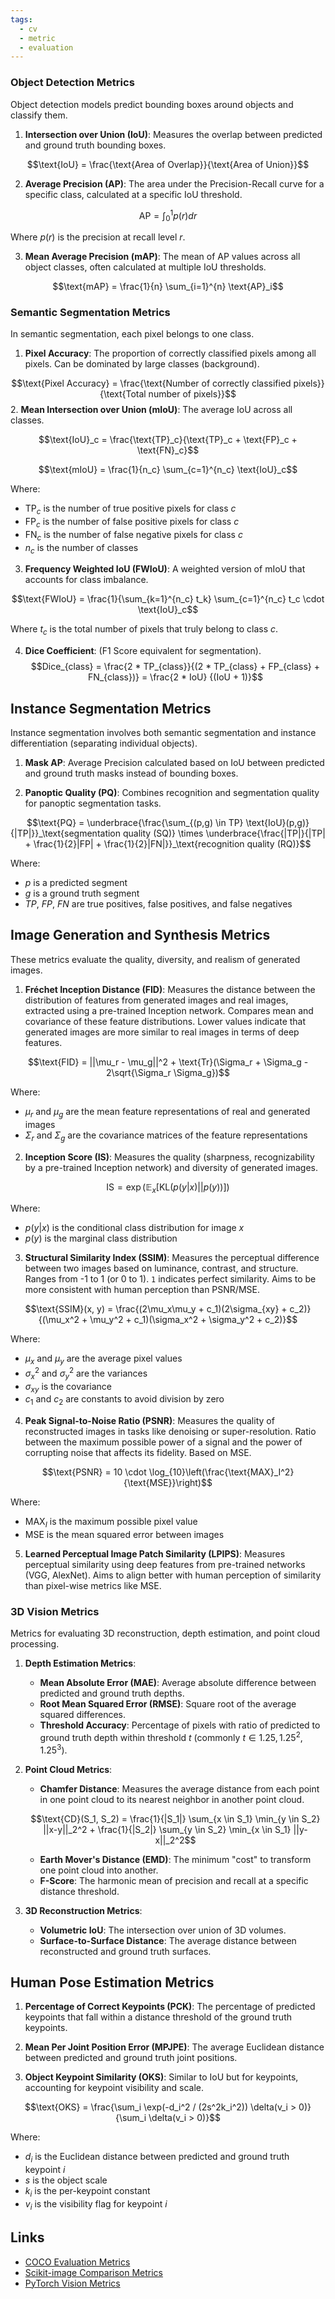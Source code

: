 ```yaml
---
tags:
  - cv
  - metric
  - evaluation
---
```

### Object Detection Metrics

Object detection models predict bounding boxes around objects and classify them.

1. **Intersection over Union (IoU)**: Measures the overlap between predicted and ground truth bounding boxes.

$$\text{IoU} = \frac{\text{Area of Overlap}}{\text{Area of Union}}$$

2. **Average Precision (AP)**: The area under the Precision-Recall curve for a specific class, calculated at a specific IoU threshold.

$$\text{AP} = \int_{0}^{1} p(r) dr$$

Where $p(r)$ is the precision at recall level $r$.

3. **Mean Average Precision (mAP)**: The mean of AP values across all object classes, often calculated at multiple IoU thresholds.

$$\text{mAP} = \frac{1}{n} \sum_{i=1}^{n} \text{AP}_i$$
### Semantic Segmentation Metrics

In semantic segmentation, each pixel belongs to one class.

1. **Pixel Accuracy**: The proportion of correctly classified pixels among all pixels. Can be dominated by large classes (background).

$$\text{Pixel Accuracy} = \frac{\text{Number of correctly classified pixels}}{\text{Total number of pixels}}$$
2. **Mean Intersection over Union (mIoU)**: The average IoU across all classes.

$$\text{IoU}_c = \frac{\text{TP}_c}{\text{TP}_c + \text{FP}_c + \text{FN}_c}$$

$$\text{mIoU} = \frac{1}{n_c} \sum_{c=1}^{n_c} \text{IoU}_c$$

Where:

- $\text{TP}_c$ is the number of true positive pixels for class $c$
- $\text{FP}_c$ is the number of false positive pixels for class $c$
- $\text{FN}_c$ is the number of false negative pixels for class $c$
- $n_c$ is the number of classes

3. **Frequency Weighted IoU (FWIoU)**: A weighted version of mIoU that accounts for class imbalance.

$$\text{FWIoU} = \frac{1}{\sum_{k=1}^{n_c} t_k} \sum_{c=1}^{n_c} t_c \cdot \text{IoU}_c$$

Where $t_c$ is the total number of pixels that truly belong to class $c$.

4. **Dice Coefficient**: (F1 Score equivalent for segmentation).
$$Dice_{class} = \frac{2 * TP_{class}}{(2 * TP_{class} + FP_{class} + FN_{class})} = \frac{2 * IoU} {(IoU + 1)}$$


## Instance Segmentation Metrics

Instance segmentation involves both semantic segmentation and instance differentiation (separating individual objects).

1. **Mask AP**: Average Precision calculated based on IoU between predicted and ground truth masks instead of bounding boxes.
    
2. **Panoptic Quality (PQ)**: Combines recognition and segmentation quality for panoptic segmentation tasks.
    

$$\text{PQ} = \underbrace{\frac{\sum_{(p,g) \in TP} \text{IoU}(p,g)}{|TP|}}_\text{segmentation quality (SQ)} \times \underbrace{\frac{|TP|}{|TP| + \frac{1}{2}|FP| + \frac{1}{2}|FN|}}_\text{recognition quality (RQ)}$$

Where:

- $p$ is a predicted segment
- $g$ is a ground truth segment
- $TP$, $FP$, $FN$ are true positives, false positives, and false negatives

## Image Generation and Synthesis Metrics

These metrics evaluate the quality, diversity, and realism of generated images.

1. **Fréchet Inception Distance (FID)**: Measures the distance between the distribution of features from generated images and real images, extracted using a pre-trained Inception network. Compares mean and covariance of these feature distributions. Lower values indicate that generated images are more similar to real images in terms of deep features.

$$\text{FID} = ||\mu_r - \mu_g||^2 + \text{Tr}(\Sigma_r + \Sigma_g - 2\sqrt{\Sigma_r \Sigma_g})$$

Where:

- $\mu_r$ and $\mu_g$ are the mean feature representations of real and generated images
- $\Sigma_r$ and $\Sigma_g$ are the covariance matrices of the feature representations

2. **Inception Score (IS)**: Measures the quality (sharpness, recognizability by a pre-trained Inception network) and diversity of generated images.

$$\text{IS} = \exp\left( \mathbb{E}_x [ \text{KL}(p(y|x) || p(y)) ] \right)$$

Where:

- $p(y|x)$ is the conditional class distribution for image $x$
- $p(y)$ is the marginal class distribution

3. **Structural Similarity Index (SSIM)**: Measures the perceptual difference between two images based on luminance, contrast, and structure. Ranges from -1 to 1 (or 0 to 1). `1` indicates perfect similarity. Aims to be more consistent with human perception than PSNR/MSE.

$$\text{SSIM}(x, y) = \frac{(2\mu_x\mu_y + c_1)(2\sigma_{xy} + c_2)}{(\mu_x^2 + \mu_y^2 + c_1)(\sigma_x^2 + \sigma_y^2 + c_2)}$$

Where:

- $\mu_x$ and $\mu_y$ are the average pixel values
- $\sigma_x^2$ and $\sigma_y^2$ are the variances
- $\sigma_{xy}$ is the covariance
- $c_1$ and $c_2$ are constants to avoid division by zero

4. **Peak Signal-to-Noise Ratio (PSNR)**: Measures the quality of reconstructed images in tasks like denoising or super-resolution. Ratio between the maximum possible power of a signal and the power of corrupting noise that affects its fidelity. Based on MSE.

$$\text{PSNR} = 10 \cdot \log_{10}\left(\frac{\text{MAX}_I^2}{\text{MSE}}\right)$$

Where:

- $\text{MAX}_I$ is the maximum possible pixel value
- $\text{MSE}$ is the mean squared error between images

5. **Learned Perceptual Image Patch Similarity (LPIPS)**: Measures perceptual similarity using deep features from pre-trained networks (VGG, AlexNet). Aims to align better with human perception of similarity than pixel-wise metrics like MSE.
### 3D Vision Metrics

Metrics for evaluating 3D reconstruction, depth estimation, and point cloud processing.

1. **Depth Estimation Metrics**:
    - **Mean Absolute Error (MAE)**: Average absolute difference between predicted and ground truth depths.
    - **Root Mean Squared Error (RMSE)**: Square root of the average squared differences.
    - **Threshold Accuracy**: Percentage of pixels with ratio of predicted to ground truth depth within threshold $t$ (commonly $t \in {1.25, 1.25^2, 1.25^3}$).
2. **Point Cloud Metrics**:
    - **Chamfer Distance**: Measures the average distance from each point in one point cloud to its nearest neighbor in another point cloud.
    
    $$\text{CD}(S_1, S_2) = \frac{1}{|S_1|} \sum_{x \in S_1} \min_{y \in S_2} ||x-y||_2^2 + \frac{1}{|S_2|} \sum_{y \in S_2} \min_{x \in S_1} ||y-x||_2^2$$
    
    - **Earth Mover's Distance (EMD)**: The minimum "cost" to transform one point cloud into another.
    - **F-Score**: The harmonic mean of precision and recall at a specific distance threshold.
3. **3D Reconstruction Metrics**:
    
    - **Volumetric IoU**: The intersection over union of 3D volumes.
    - **Surface-to-Surface Distance**: The average distance between reconstructed and ground truth surfaces.

## Human Pose Estimation Metrics

1. **Percentage of Correct Keypoints (PCK)**: The percentage of predicted keypoints that fall within a distance threshold of the ground truth keypoints.
    
2. **Mean Per Joint Position Error (MPJPE)**: The average Euclidean distance between predicted and ground truth joint positions.
    
3. **Object Keypoint Similarity (OKS)**: Similar to IoU but for keypoints, accounting for keypoint visibility and scale.
    

$$\text{OKS} = \frac{\sum_i \exp(-d_i^2 / (2s^2k_i^2)) \delta(v_i > 0)}{\sum_i \delta(v_i > 0)}$$

Where:

- $d_i$ is the Euclidean distance between predicted and ground truth keypoint $i$
- $s$ is the object scale
- $k_i$ is the per-keypoint constant
- $v_i$ is the visibility flag for keypoint $i$

## Links

- [COCO Evaluation Metrics](https://cocodataset.org/#detection-eval)
- [Scikit-image Comparison Metrics](https://scikit-image.org/docs/stable/api/skimage.metrics.html)
- [PyTorch Vision Metrics](https://pytorch.org/vision/stable/reference.html)
